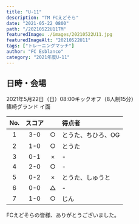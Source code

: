```yaml
---
title: "U-11"
description: "TM FCえどそら"
date: "2021-05-22 0800"
path: "/20210522U11TM"
featuredImage: ./images/20210522U11.jpg
featuredImageAlt: "20210522U11"
tags: ["トレーニングマッチ"]
author: "FC Esblanco"
category: "2021年度U-11"
---
```


## 日時・会場

2021年5月22日（日）08:00キックオフ（8人制15分）  
篠崎グランド イ面

<script src="https://adm.shinobi.jp/s/f9835040bccb6582c56df68b8f5ecca7"></script>


| No.| スコア |   | 得点者  |
|:--:|:------:|:-:|:--------|
| 1  | 3-0    | ○ |とうた、ちひろ、OG  |
| 2  | 1-0    | ○ |とうた       |
| 3  | 0-1    | × |-   |
| 4  | 2-0    | ○ |-       |
| 5  | 0-2    | × |とうた、しゅうと   |
| 6  | 0-0    | △ |-       |
| 7  | 1-0    | ○ |じん       |



FCえどそらの皆様、ありがとうございました。
